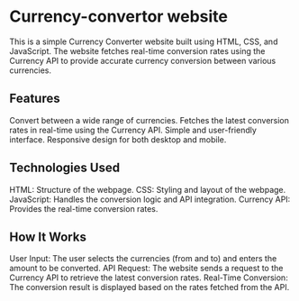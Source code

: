 # Currency-convertor website

This is a simple Currency Converter website built using HTML, CSS, and JavaScript. The website fetches real-time conversion rates using the Currency API to provide accurate currency conversion between various currencies.

## Features
Convert between a wide range of currencies.
Fetches the latest conversion rates in real-time using the Currency API.
Simple and user-friendly interface.
Responsive design for both desktop and mobile.

## Technologies Used
HTML: Structure of the webpage.
CSS: Styling and layout of the webpage.
JavaScript: Handles the conversion logic and API integration.
Currency API: Provides the real-time conversion rates.

## How It Works
User Input: The user selects the currencies (from and to) and enters the amount to be converted.
API Request: The website sends a request to the Currency API to retrieve the latest conversion rates.
Real-Time Conversion: The conversion result is displayed based on the rates fetched from the API.
